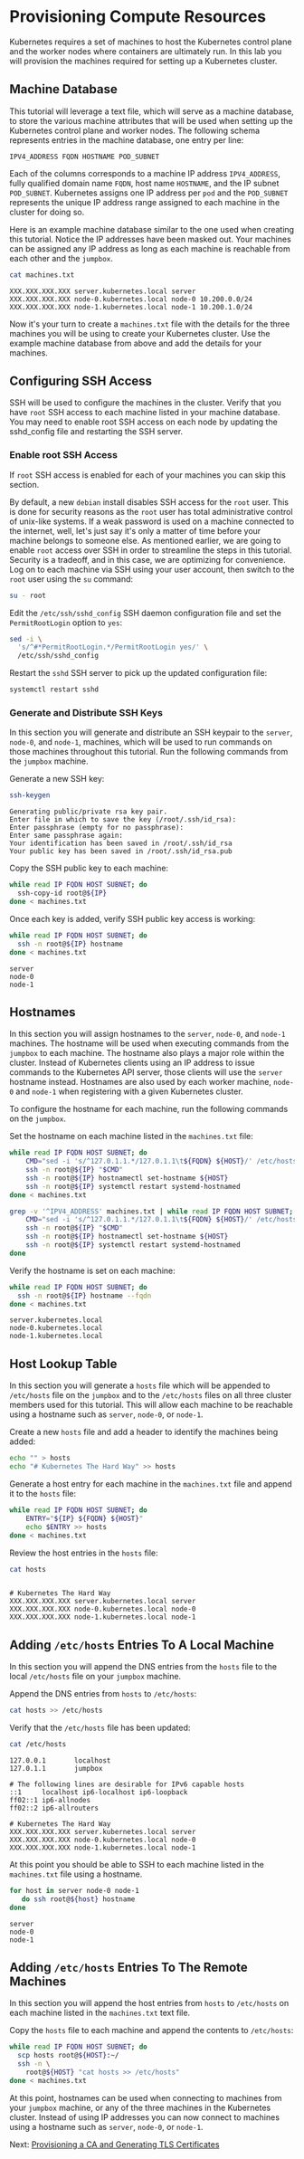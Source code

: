 # Provisioning Compute Resources

Kubernetes requires a set of machines to host the Kubernetes control plane and the worker nodes where containers are ultimately run. In this lab you will provision the machines required for setting up a Kubernetes cluster.

## Machine Database

This tutorial will leverage a text file, which will serve as a machine database, to store the various machine attributes that will be used when setting up the Kubernetes control plane and worker nodes. The following schema represents entries in the machine database, one entry per line:

```text
IPV4_ADDRESS FQDN HOSTNAME POD_SUBNET
```

Each of the columns corresponds to a machine IP address `IPV4_ADDRESS`, fully qualified domain name `FQDN`, host name `HOSTNAME`, and the IP subnet `POD_SUBNET`. Kubernetes assigns one IP address per `pod` and the `POD_SUBNET` represents the unique IP address range assigned to each machine in the cluster for doing so.

Here is an example machine database similar to the one used when creating this tutorial. Notice the IP addresses have been masked out. Your machines can be assigned any IP address as long as each machine is reachable from each other and the `jumpbox`.

```bash
cat machines.txt
```

```text
XXX.XXX.XXX.XXX server.kubernetes.local server
XXX.XXX.XXX.XXX node-0.kubernetes.local node-0 10.200.0.0/24
XXX.XXX.XXX.XXX node-1.kubernetes.local node-1 10.200.1.0/24
```

Now it's your turn to create a `machines.txt` file with the details for the three machines you will be using to create your Kubernetes cluster. Use the example machine database from above and add the details for your machines.

## Configuring SSH Access

SSH will be used to configure the machines in the cluster. Verify that you have `root` SSH access to each machine listed in your machine database. You may need to enable root SSH access on each node by updating the sshd_config file and restarting the SSH server.

### Enable root SSH Access

If `root` SSH access is enabled for each of your machines you can skip this section.

By default, a new `debian` install disables SSH access for the `root` user. This is done for security reasons as the `root` user has total administrative control of unix-like systems. If a weak password is used on a machine connected to the internet, well, let's just say it's only a matter of time before your machine belongs to someone else. As mentioned earlier, we are going to enable `root` access over SSH in order to streamline the steps in this tutorial. Security is a tradeoff, and in this case, we are optimizing for convenience. Log on to each machine via SSH using your user account, then switch to the `root` user using the `su` command:

```bash
su - root
```

Edit the `/etc/ssh/sshd_config` SSH daemon configuration file and set the `PermitRootLogin` option to `yes`:

```bash
sed -i \
  's/^#*PermitRootLogin.*/PermitRootLogin yes/' \
  /etc/ssh/sshd_config
```

Restart the `sshd` SSH server to pick up the updated configuration file:

```bash
systemctl restart sshd
```

### Generate and Distribute SSH Keys

In this section you will generate and distribute an SSH keypair to the `server`, `node-0`, and `node-1`, machines, which will be used to run commands on those machines throughout this tutorial. Run the following commands from the `jumpbox` machine.

Generate a new SSH key:

```bash
ssh-keygen
```

```text
Generating public/private rsa key pair.
Enter file in which to save the key (/root/.ssh/id_rsa):
Enter passphrase (empty for no passphrase):
Enter same passphrase again:
Your identification has been saved in /root/.ssh/id_rsa
Your public key has been saved in /root/.ssh/id_rsa.pub
```

Copy the SSH public key to each machine:

```bash
while read IP FQDN HOST SUBNET; do
  ssh-copy-id root@${IP}
done < machines.txt
```

Once each key is added, verify SSH public key access is working:

```bash
while read IP FQDN HOST SUBNET; do
  ssh -n root@${IP} hostname
done < machines.txt
```

```text
server
node-0
node-1
```

## Hostnames

In this section you will assign hostnames to the `server`, `node-0`, and `node-1` machines. The hostname will be used when executing commands from the `jumpbox` to each machine. The hostname also plays a major role within the cluster. Instead of Kubernetes clients using an IP address to issue commands to the Kubernetes API server, those clients will use the `server` hostname instead. Hostnames are also used by each worker machine, `node-0` and `node-1` when registering with a given Kubernetes cluster.

To configure the hostname for each machine, run the following commands on the `jumpbox`.

Set the hostname on each machine listed in the `machines.txt` file:

```bash
while read IP FQDN HOST SUBNET; do
    CMD="sed -i 's/^127.0.1.1.*/127.0.1.1\t${FQDN} ${HOST}/' /etc/hosts"
    ssh -n root@${IP} "$CMD"
    ssh -n root@${IP} hostnamectl set-hostname ${HOST}
    ssh -n root@${IP} systemctl restart systemd-hostnamed
done < machines.txt
```

```bash
grep -v '^IPV4_ADDRESS' machines.txt | while read IP FQDN HOST SUBNET; do
    CMD="sed -i 's/^127.0.1.1.*/127.0.1.1\t${FQDN} ${HOST}/' /etc/hosts"
    ssh -n root@${IP} "$CMD"
    ssh -n root@${IP} hostnamectl set-hostname ${HOST}
    ssh -n root@${IP} systemctl restart systemd-hostnamed
done
```

Verify the hostname is set on each machine:

```bash
while read IP FQDN HOST SUBNET; do
  ssh -n root@${IP} hostname --fqdn
done < machines.txt
```

```text
server.kubernetes.local
node-0.kubernetes.local
node-1.kubernetes.local
```

## Host Lookup Table

In this section you will generate a `hosts` file which will be appended to `/etc/hosts` file on the `jumpbox` and to the `/etc/hosts` files on all three cluster members used for this tutorial. This will allow each machine to be reachable using a hostname such as `server`, `node-0`, or `node-1`.

Create a new `hosts` file and add a header to identify the machines being added:

```bash
echo "" > hosts
echo "# Kubernetes The Hard Way" >> hosts
```

Generate a host entry for each machine in the `machines.txt` file and append it to the `hosts` file:

```bash
while read IP FQDN HOST SUBNET; do
    ENTRY="${IP} ${FQDN} ${HOST}"
    echo $ENTRY >> hosts
done < machines.txt
```

Review the host entries in the `hosts` file:

```bash
cat hosts
```

```text

# Kubernetes The Hard Way
XXX.XXX.XXX.XXX server.kubernetes.local server
XXX.XXX.XXX.XXX node-0.kubernetes.local node-0
XXX.XXX.XXX.XXX node-1.kubernetes.local node-1
```

## Adding `/etc/hosts` Entries To A Local Machine

In this section you will append the DNS entries from the `hosts` file to the local `/etc/hosts` file on your `jumpbox` machine.

Append the DNS entries from `hosts` to `/etc/hosts`:

```bash
cat hosts >> /etc/hosts
```

Verify that the `/etc/hosts` file has been updated:

```bash
cat /etc/hosts
```

```text
127.0.0.1       localhost
127.0.1.1       jumpbox

# The following lines are desirable for IPv6 capable hosts
::1     localhost ip6-localhost ip6-loopback
ff02::1 ip6-allnodes
ff02::2 ip6-allrouters

# Kubernetes The Hard Way
XXX.XXX.XXX.XXX server.kubernetes.local server
XXX.XXX.XXX.XXX node-0.kubernetes.local node-0
XXX.XXX.XXX.XXX node-1.kubernetes.local node-1
```

At this point you should be able to SSH to each machine listed in the `machines.txt` file using a hostname.

```bash
for host in server node-0 node-1
   do ssh root@${host} hostname
done
```

```text
server
node-0
node-1
```

## Adding `/etc/hosts` Entries To The Remote Machines

In this section you will append the host entries from `hosts` to `/etc/hosts` on each machine listed in the `machines.txt` text file.

Copy the `hosts` file to each machine and append the contents to `/etc/hosts`:

```bash
while read IP FQDN HOST SUBNET; do
  scp hosts root@${HOST}:~/
  ssh -n \
    root@${HOST} "cat hosts >> /etc/hosts"
done < machines.txt
```

At this point, hostnames can be used when connecting to machines from your `jumpbox` machine, or any of the three machines in the Kubernetes cluster. Instead of using IP addresses you can now connect to machines using a hostname such as `server`, `node-0`, or `node-1`.

Next: [Provisioning a CA and Generating TLS Certificates](04-certificate-authority.md)
